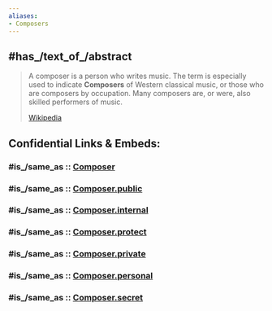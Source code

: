 ```yaml
---
aliases:
- Composers
---
```


## #has_/text_of_/abstract 

> A composer is a person who writes music. The term is especially used to indicate **Composers** of Western classical music, or those who are composers by occupation. Many composers are, or were, also skilled performers of music.
>
> [Wikipedia](https://en.wikipedia.org/wiki/Composer)


## Confidential Links & Embeds: 

### #is_/same_as :: [Composer](/_Standards/Society/Communication/Media/Music/Composer.md) 

### #is_/same_as :: [Composer.public](/_public/Society/Communication/Media/Music/Composer.public.md) 

### #is_/same_as :: [Composer.internal](/_internal/Society/Communication/Media/Music/Composer.internal.md) 

### #is_/same_as :: [Composer.protect](/_protect/Society/Communication/Media/Music/Composer.protect.md) 

### #is_/same_as :: [Composer.private](/_private/Society/Communication/Media/Music/Composer.private.md) 

### #is_/same_as :: [Composer.personal](/_personal/Society/Communication/Media/Music/Composer.personal.md) 

### #is_/same_as :: [Composer.secret](/_secret/Society/Communication/Media/Music/Composer.secret.md)

